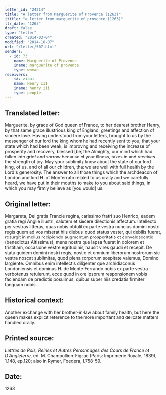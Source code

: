 ```yaml
---
letter_id: "24214"
title: "A letter from Marguerite of Provence (1263)"
ititle: "a letter from marguerite of provence (1263)"
ltr_date: "1263"
draft: false
type: "letter"
created: "2014-03-04"
modified: "2014-10-07"
url: "/letter/507.html"
senders:
  - id: 73
    name: Marguerite of Provence
    iname: marguerite of provence
    type: woman
receivers:
  - id: 21381
    name: Henry III
    iname: henry iii
    type: people
---
```

<h2> Translated letter:</h2>Marguerite, by grace of God queen of France, to her dearest brother Henry, by that same grace illustrious king of England, greetings and affection of sincere love.
Having understood from your letters, brought to us by the messenger of our lord the king whom he had recently sent to you, that your state which had been weak, is improving and receiving the increase of prosperity and recovery, blessed [be] the Almighty, our mind which had fallen into grief and sorrow because of your illness, takes in and receives the strength of joy.  May your sublimity know about the state of our lord king, of us, and of all our children, that we are well with full health by the Lord's generosity.
The answer to all those things which the archdeacon of London and lord H. of Monferrato related to us orally and we carefully heard, we have put in their mouths to make to you about said things, in which you may firmly believe as [you would] us.
<h2 class="mt-4"> Original letter:</h2>Margareta, Dei gratia Francie regina, carissimo fratri suo Henrico, eadem gratia regi Anglie illustri, salutem et sincere dilectionis affectum. Intellecto per vestras litteras, quas nobis obtulit ex parte vestra nuncius domini nostri regis quem ad vos miserat hiis diebus, quod status vester, qui debilis fuerat, resurgit in melius recipiendo augmentum prosperitatis et convalescentie (benedictus Altissimus), mens nostra que lapsa fuerat in dolorem et tristitiam, occasione vestre egritudinis, hausit vires gaudii et recepit. De statu quidem domini nostri regis, nostro et omnium liberorum nostrorum sic vestra noscat sublimitas, quod plena corporum sospitate valemus, Domino largiente. Omnibus enim intellectis diligenter que archidiaconus Londoniensis et dominus H. de Monte-Ferrando nobis ex parte vestra verbotenus retulerunt, ecce quod in ore ipsorum responsionem vobis faciendam de predictis posuimus, quibus super hiis credatis firmiter tanquam nobis.
<h2 class="mt-4"> Historical context:</h2>Another exchange with her brother-in-law about family health, but here the queen makes explicit reference to the more important and delicate matters handled orally.
<h2 class="mt-4"> Printed source:</h2><p><em>Lettres de Rois, Reines et Autres Personnages des Cours de France et D'Angleterre,</em> ed. M. Champollion-Figeac (Paris: Imprimerie Royale, 1839), 1.148, ep.120; also in Rymer, Foedera, 1.758-59.</p><h2 class="mt-4"> Date:</h2>1263